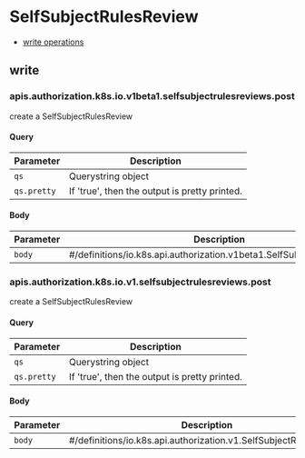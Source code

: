 # SelfSubjectRulesReview

* [write operations](#write)

## write

### apis.authorization.k8s.io.v1beta1.selfsubjectrulesreviews.post

create a SelfSubjectRulesReview

#### Query

| Parameter | Description |
| --------- | ----------- |
| `qs` | Querystring object |
| `qs.pretty` | If &#39;true&#39;, then the output is pretty printed. |

#### Body

| Parameter | Description |
| --------- | ----------- |
| `body` | #&#x2F;definitions&#x2F;io.k8s.api.authorization.v1beta1.SelfSubjectRulesReview |

### apis.authorization.k8s.io.v1.selfsubjectrulesreviews.post

create a SelfSubjectRulesReview

#### Query

| Parameter | Description |
| --------- | ----------- |
| `qs` | Querystring object |
| `qs.pretty` | If &#39;true&#39;, then the output is pretty printed. |

#### Body

| Parameter | Description |
| --------- | ----------- |
| `body` | #&#x2F;definitions&#x2F;io.k8s.api.authorization.v1.SelfSubjectRulesReview |

